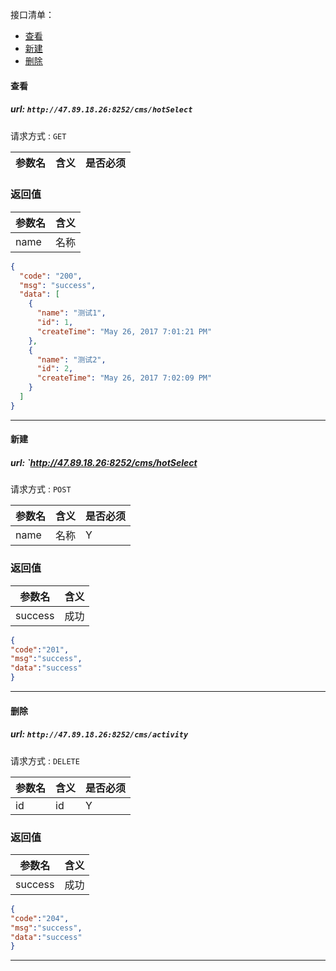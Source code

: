 接口清单：
- [查看](#查看)
- [新建](#新建)
- [删除](#删除)


#### 查看

##### url: `http://47.89.18.26:8252/cms/hotSelect`
请求方式 : `GET`

参数名    | 含义    | 是否必须
-------|--------|-----

###  返回值

参数名  | 含义
-------------|-------------
name  |名称
```json
{
  "code": "200",
  "msg": "success",
  "data": [
    {
      "name": "测试1",
      "id": 1,
      "createTime": "May 26, 2017 7:01:21 PM"
    },
    {
      "name": "测试2",
      "id": 2,
      "createTime": "May 26, 2017 7:02:09 PM"
    }
  ]
}
```

----------------------------------------

#### 新建

##### url: `http://47.89.18.26:8252/cms/hotSelect
请求方式 : `POST`

参数名    | 含义    | 是否必须
-------|--------|-----
name|名称|Y
###  返回值

参数名  | 含义
-------------|-------------
success|成功
```json
{
"code":"201",
"msg":"success",
"data":"success"
}
```

----------------------------------------
#### 删除

##### url: `http://47.89.18.26:8252/cms/activity`
请求方式 : `DELETE`

参数名    | 含义    | 是否必须
-------|--------|-----
id|id|Y
###  返回值

参数名  | 含义
-------------|-------------
success|成功
```json
{
"code":"204",
"msg":"success",
"data":"success"
}
```
----------------------------------------




